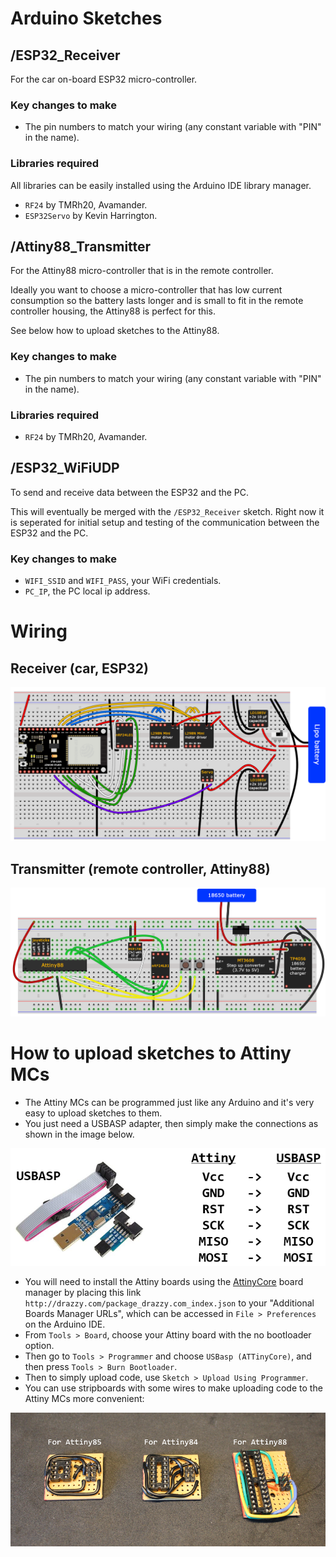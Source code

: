 # Arduino Sketches

## /ESP32_Receiver
For the car on-board ESP32 micro-controller.

### Key changes to make
- The pin numbers to match your wiring (any constant variable with "PIN" in the name).

### Libraries required
All libraries can be easily installed using the Arduino IDE library manager.

- `RF24` by TMRh20, Avamander.
- `ESP32Servo` by Kevin Harrington.


## /Attiny88_Transmitter
For the Attiny88 micro-controller that is in the remote controller.

Ideally you want to choose a micro-controller that has low current consumption so the battery lasts longer and is small to fit in the remote controller housing, the Attiny88 is perfect for this.

See below how to upload sketches to the Attiny88.

### Key changes to make
- The pin numbers to match your wiring (any constant variable with "PIN" in the name).

### Libraries required
- `RF24` by TMRh20, Avamander.


## /ESP32_WiFiUDP
To send and receive data between the ESP32 and the PC.

This will eventually be merged with the `/ESP32_Receiver` sketch. Right now it is seperated for initial setup and testing of the communication between the ESP32 and the PC.

### Key changes to make
- `WIFI_SSID` and `WIFI_PASS`, your WiFi credentials.
- `PC_IP`, the PC local ip address.


# Wiring
## Receiver (car, ESP32)
![](/readme_imgs/breadboard_receiver.png)

## Transmitter (remote controller, Attiny88)
![](/readme_imgs/breadboard_transmitter.png)


# How to upload sketches to Attiny MCs
- The Attiny MCs can be programmed just like any Arduino and it's very easy to upload sketches to them.
- You just need a USBASP adapter, then simply make the connections as shown in the image below.

![](/readme_imgs/usbasp.png)

- You will need to install the Attiny boards using the [AttinyCore](https://github.com/SpenceKonde/ATTinyCore) board manager by placing this link `http://drazzy.com/package_drazzy.com_index.json` to your "Additional Boards Manager URLs", which can be accessed in `File > Preferences` on the Arduino IDE.
- From `Tools > Board`, choose your Attiny board with the no bootloader option.
- Then go to `Tools > Programmer` and choose `USBasp (ATTinyCore)`, and then press `Tools > Burn Bootloader`.
- Then to simply upload code, use `Sketch > Upload Using Programmer`.
- You can use stripboards with some wires to make uploading code to the Attiny MCs more convenient:

![](/readme_imgs/attiny_stripboards.png)